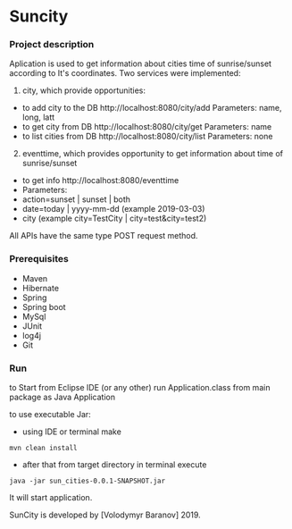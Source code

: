 # Suncity 

### Project description

Aplication is used to get information about cities time of sunrise/sunset according to It's coordinates. Two services were implemented:
1. city, which provide opportunities: 
  - to add city to the DB
  http://localhost:8080/city/add
  Parameters: name, long, latt
  - to get city from DB
  http://localhost:8080/city/get
  Parameters: name
  - to list cities from DB
  http://localhost:8080/city/list
  Parameters: none
2. eventtime, which provides opportunity to get information about time of sunrise/sunset
  - to get info
  http://localhost:8080/eventtime
  - Parameters: 
  - action=sunset | sunset | both
  - date=today | yyyy-mm-dd (example 2019-03-03)
  - city (example city=TestCity | city=test&city=test2)
  
  All APIs have the same type POST request method. 

### Prerequisites 
- Maven
- Hibernate
- Spring
- Spring boot
- MySql
- JUnit
- log4j
- Git
### Run 
to Start from Eclipse IDE (or any other) run Application.class from main package as Java Application

to use executable Jar:
- using IDE or terminal make 
```
mvn clean install
```
- after that from target directory in terminal execute
```
java -jar sun_cities-0.0.1-SNAPSHOT.jar
```
It will start application. 

SunCity is developed by [Volodymyr Baranov] 2019.
